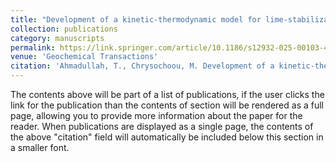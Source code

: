```yaml
---
title: "Development of a kinetic-thermodynamic model for lime-stabilization of Na-bentonite"
collection: publications
category: manuscripts
permalink: https://link.springer.com/article/10.1186/s12932-025-00103-4
venue: 'Geochemical Transactions'
citation: 'Ahmadullah, T., Chrysochoou, M. Development of a kinetic-thermodynamic model for lime-stabilization of Na-bentonite. Geochem Trans 26, 6 (2025). https://doi.org/10.1186/s12932-025-00103-4.'
---
```

The contents above will be part of a list of publications, if the user clicks the link for the publication than the contents of section will be rendered as a full page, allowing you to provide more information about the paper for the reader. When publications are displayed as a single page, the contents of the above "citation" field will automatically be included below this section in a smaller font.

